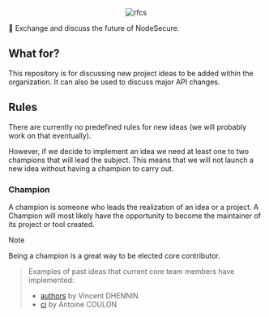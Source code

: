 <p align="center">
  <img src="https://github-production-user-asset-6210df.s3.amazonaws.com/4438263/265200765-e879623b-822f-4ac6-98f6-0dc054321500.jpg" alt="rfcs">
</p>

💬 Exchange and discuss the future of NodeSecure.

## What for?

This repository is for discussing new project ideas to be added within the organization. It can also be used to discuss major API changes.

## Rules

There are currently no predefined rules for new ideas (we will probably work on that eventually).

However, if we decide to implement an idea we need at least one to two champions that will lead the subject. This means that we will not launch a new idea without having a champion to carry out.

### Champion

A champion is someone who leads the realization of an idea or a project. A Champion will most likely have the opportunity to become the maintainer of its project or tool created.

> [!NOTE]
> Being a champion is a great way to be elected core contributor.

> Examples of past ideas that current core team members have implemented:
> - [authors](https://github.com/NodeSecure/authors) by Vincent DHENNIN
> - [ci](https://github.com/NodeSecure/ci) by Antoine COULON
